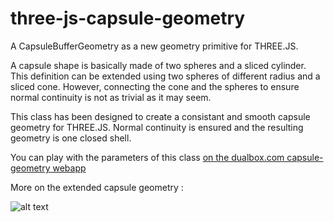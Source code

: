 # three-js-capsule-geometry

A CapsuleBufferGeometry as a new geometry primitive for THREE.JS.

A capsule shape is basically made of two spheres and a sliced cylinder. This definition can be extended using two spheres of different radius and a sliced cone.
However, connecting the cone and the spheres to ensure normal continuity is not as trivial as it may seem.

This class has been designed to create a consistant and smooth capsule geometry for THREE.JS. Normal continuity is ensured and the resulting geometry is one closed shell.

You can play with the parameters of this class [on the dualbox.com capsule-geometry webapp](https://dualbox.com/apps/capsule-geometry/production)

More on the extended capsule geometry :

![alt text](https://github.com/maximeq/three-js-capsule-geometry/blob/master/What_Is_A_Capsule.jpg "Extended Capsule Geometry definition")


